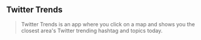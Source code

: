 ## Twitter Trends
> Twitter Trends is an app where you click on a map and shows you the closest area's Twitter trending hashtag and topics today.